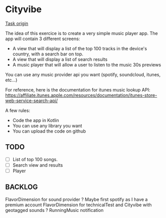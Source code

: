 # Cityvibe

[Task origin](https://gist.github.com/matts2cant/78028940eed02f2ce00ae45710a489a1)

The idea of this exercice is to create a very simple music player app. The app will contain 3 different screens:

* A view that will display a list of the top 100 tracks in the device's country, with a search bar on top.
* A view that will display a list of search results
* A music player that will allow a user to listen to the music 30s previews


You can use any music provider api you want (spotify, soundcloud, itunes, etc...)

For reference, here is the documentation for itunes music lookup API: https://affiliate.itunes.apple.com/resources/documentation/itunes-store-web-service-search-api/

A few rules:

* Code the app in Kotlin
* You can use any library you want
* You can upload the code on github

## TODO

* [ ] List of top 100 songs.
* [ ] Search view and results
* [ ] Player

## BACKLOG

FlavorDimension for sound provider ? Maybe first spotify as I have a premium account
FlavorDimension for technicalTest and Cityvibe with geotagged sounds ?
RunningMusic notification



